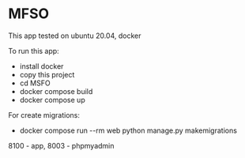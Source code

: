 # MFSO

This app tested on ubuntu 20.04, docker

To run this app:
+ install docker
+ copy this project 
+ cd MSFO
+ docker compose build
+ docker compose up

For create migrations: 
+ docker compose run --rm web python manage.py makemigrations

8100 - app, 8003 - phpmyadmin